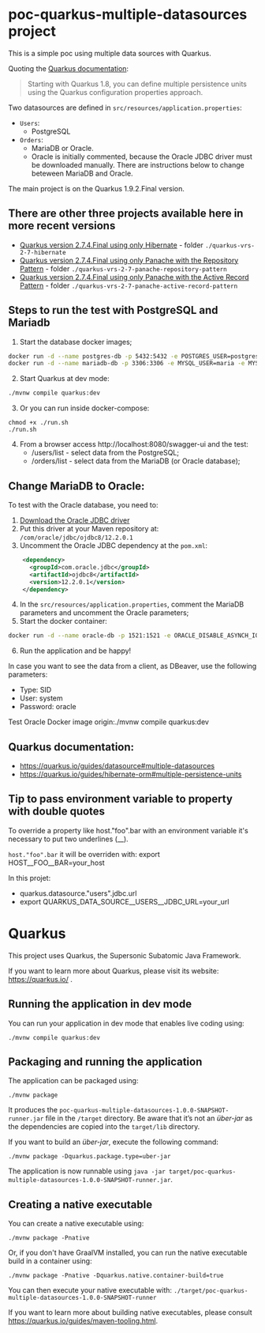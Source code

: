 # poc-quarkus-multiple-datasources project

This is a simple poc using multiple data sources with Quarkus.

Quoting the [Quarkus documentation](https://quarkus.io/guides/hibernate-orm#multiple-persistence-units):
> Starting with Quarkus 1.8, you can define multiple persistence units using the Quarkus configuration properties approach.

Two datasources are defined in `src/resources/application.properties`:
- `Users`:
  - PostgreSQL
- `Orders`:
  - MariaDB or Oracle. 
  - Oracle is initially commented, because the Oracle JDBC driver must be downloaded manually. There are instructions below to change beteween MariaDB and Oracle.

The main project is on the Quarkus 1.9.2.Final version.

## There are other three projects available here in more recent versions
- [Quarkus version 2.7.4.Final using only Hibernate](./quarkus-vrs-2-7-hibernate/README.md) - folder `./quarkus-vrs-2-7-hibernate`
- [Quarkus version 2.7.4.Final using only Panache with the Repository Pattern](./quarkus-vrs-2-7-panache-repository-pattern/README.md) - folder `./quarkus-vrs-2-7-panache-repository-pattern`
- [Quarkus version 2.7.4.Final using only Panache with the Active Record Pattern](./quarkus-vrs-2-7-panache-active-record-pattern/README.md) - folder `./quarkus-vrs-2-7-panache-active-record-pattern`

## Steps to run the test with PostgreSQL and Mariadb
1. Start the database docker images;

```bash
docker run -d --name postgres-db -p 5432:5432 -e POSTGRES_USER=postgres -e POSTGRES_PASSWORD=postgres -e POSTGRES_DB=usersdb postgres
docker run -d --name mariadb-db -p 3306:3306 -e MYSQL_USER=maria -e MYSQL_ROOT_PASSWORD=maria -e MYSQL_PASSWORD=maria -e MYSQL_DATABASE=ordersdb mariadb
```

2. Start Quarkus at dev mode:
```bash
./mvnw compile quarkus:dev
```
3. Or you can run inside docker-compose:
```
chmod +x ./run.sh
./run.sh
```
4. From a browser access http://localhost:8080/swagger-ui and the test:
   - /users/list - select data from the PostgreSQL;
   - /orders/list - select data from the MariaDB (or Oracle database);


## Change MariaDB to Oracle:
To test with the Oracle database, you need to:
1. [Download the Oracle JDBC driver](https://www.oracle.com/technetwork/database/application-development/jdbc/downloads/index.html)
2. Put this driver at your Maven repository at: `/com/oracle/jdbc/ojdbc8/12.2.0.1`
3. Uncomment the Oracle JDBC dependency at the `pom.xml`:
```xml
    <dependency>
      <groupId>com.oracle.jdbc</groupId>
      <artifactId>ojdbc8</artifactId>
      <version>12.2.0.1</version>
    </dependency>
```
4. In the `src/resources/application.properties`, comment the MariaDB parameters and uncomment the Oracle parameters;
5. Start the docker container:
```bash
docker run -d --name oracle-db -p 1521:1521 -e ORACLE_DISABLE_ASYNCH_IO=true oracleinanutshell/oracle-xe-11g
```
6. Run the application and be happy!

In case you want to see the data from a client, as DBeaver, use the following parameters:
- Type: SID
- User: system
- Password: oracle

Test Oracle Docker image origin:./mvnw compile quarkus:dev

## Quarkus documentation:
- https://quarkus.io/guides/datasource#multiple-datasources
- https://quarkus.io/guides/hibernate-orm#multiple-persistence-units


## Tip to pass environment variable to property with double quotes

To override a property like host."foo".bar with an environment variable it's necessary to put two underlines (__).

`host."foo".bar` it will be overriden with:
export HOST__FOO__BAR=your_host

In this projet:
- quarkus.datasource."users".jdbc.url
- export QUARKUS_DATA_SOURCE__USERS__JDBC_URL=your_url



# Quarkus

This project uses Quarkus, the Supersonic Subatomic Java Framework.

If you want to learn more about Quarkus, please visit its website: https://quarkus.io/ .

## Running the application in dev mode

You can run your application in dev mode that enables live coding using:
```shell script
./mvnw compile quarkus:dev
```

## Packaging and running the application

The application can be packaged using:
```shell script
./mvnw package
```
It produces the `poc-quarkus-multiple-datasources-1.0.0-SNAPSHOT-runner.jar` file in the `/target` directory.
Be aware that it’s not an _über-jar_ as the dependencies are copied into the `target/lib` directory.

If you want to build an _über-jar_, execute the following command:
```shell script
./mvnw package -Dquarkus.package.type=uber-jar
```

The application is now runnable using `java -jar target/poc-quarkus-multiple-datasources-1.0.0-SNAPSHOT-runner.jar`.

## Creating a native executable

You can create a native executable using: 
```shell script
./mvnw package -Pnative
```

Or, if you don't have GraalVM installed, you can run the native executable build in a container using: 
```shell script
./mvnw package -Pnative -Dquarkus.native.container-build=true
```

You can then execute your native executable with: `./target/poc-quarkus-multiple-datasources-1.0.0-SNAPSHOT-runner`

If you want to learn more about building native executables, please consult https://quarkus.io/guides/maven-tooling.html.
